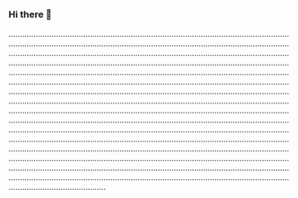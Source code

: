 ### Hi there 👋

...........................................................................................................................................................................................................................................................................................................................................................................................................................................................................................................................................................................................................................................................................................................................................................................................................................................................................................................................................................................................................................................................................................................................................................................................................................................................................................................................................................................................................................................................................................................................................................................................................................................................................................................................................................................................................................................................................................................................................................................................................................................................................................................